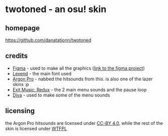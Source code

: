 # twotoned - an osu! skin

## homepage
https://github.com/danatationn/twotoned

## credits
* [Figma](https://www.figma.com/) - used to make all the graphics ([link to the figma project](https://www.figma.com/design/1zG392vYEOZUBXJ2TOsZbr/skins?node-id=521-254&t=FJRnFLu6FgFWL1PU-1))
* [Lexend](https://fonts.google.com/specimen/Lexend) - the main font used
* [Argon Pro](https://github.com/ppy/osu-resources/tree/master/osu.Game.Resources/Samples/Gameplay/ArgonPro) - nabbed the hitsounds from this. is also one of the lazer skins :p
* [Exit Music: Redux](https://www.reddit.com/r/DDLCMods/comments/t49e4e/exit_music_redux_11_release/) - the 2 main menu sounds and the pause loop
* [Diva](https://u-he.com/products/diva/) - used to make some of the menu sounds

## licensing
the Argon Pro hitsounds are licensed under [CC-BY 4.0](https://github.com/danatationn/quixotic2/blob/main/LICENSE.CC-BY-4.0), while the rest of the skin is licensed under [WTFPL](https://github.com/danatationn/quixotic2/blob/main/LICENSE.WTFPL)
